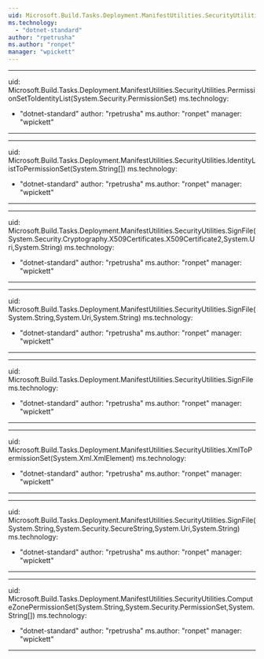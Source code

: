 ```yaml
---
uid: Microsoft.Build.Tasks.Deployment.ManifestUtilities.SecurityUtilities
ms.technology: 
  - "dotnet-standard"
author: "rpetrusha"
ms.author: "ronpet"
manager: "wpickett"
---
```


---
uid: Microsoft.Build.Tasks.Deployment.ManifestUtilities.SecurityUtilities.PermissionSetToIdentityList(System.Security.PermissionSet)
ms.technology: 
  - "dotnet-standard"
author: "rpetrusha"
ms.author: "ronpet"
manager: "wpickett"
---

---
uid: Microsoft.Build.Tasks.Deployment.ManifestUtilities.SecurityUtilities.IdentityListToPermissionSet(System.String[])
ms.technology: 
  - "dotnet-standard"
author: "rpetrusha"
ms.author: "ronpet"
manager: "wpickett"
---

---
uid: Microsoft.Build.Tasks.Deployment.ManifestUtilities.SecurityUtilities.SignFile(System.Security.Cryptography.X509Certificates.X509Certificate2,System.Uri,System.String)
ms.technology: 
  - "dotnet-standard"
author: "rpetrusha"
ms.author: "ronpet"
manager: "wpickett"
---

---
uid: Microsoft.Build.Tasks.Deployment.ManifestUtilities.SecurityUtilities.SignFile(System.String,System.Uri,System.String)
ms.technology: 
  - "dotnet-standard"
author: "rpetrusha"
ms.author: "ronpet"
manager: "wpickett"
---

---
uid: Microsoft.Build.Tasks.Deployment.ManifestUtilities.SecurityUtilities.SignFile
ms.technology: 
  - "dotnet-standard"
author: "rpetrusha"
ms.author: "ronpet"
manager: "wpickett"
---

---
uid: Microsoft.Build.Tasks.Deployment.ManifestUtilities.SecurityUtilities.XmlToPermissionSet(System.Xml.XmlElement)
ms.technology: 
  - "dotnet-standard"
author: "rpetrusha"
ms.author: "ronpet"
manager: "wpickett"
---

---
uid: Microsoft.Build.Tasks.Deployment.ManifestUtilities.SecurityUtilities.SignFile(System.String,System.Security.SecureString,System.Uri,System.String)
ms.technology: 
  - "dotnet-standard"
author: "rpetrusha"
ms.author: "ronpet"
manager: "wpickett"
---

---
uid: Microsoft.Build.Tasks.Deployment.ManifestUtilities.SecurityUtilities.ComputeZonePermissionSet(System.String,System.Security.PermissionSet,System.String[])
ms.technology: 
  - "dotnet-standard"
author: "rpetrusha"
ms.author: "ronpet"
manager: "wpickett"
---
